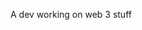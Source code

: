 A dev working on web 3 stuff

<!-- WALLET-LINKING-BEGIN
{
  "lastUpdated": "2025-06-30T08:56:36.691Z",
  "wallets": [
    {
      "chain": "ethereum",
      "address": "0xAD8E2e9327B0c2064fD80054a13E9A9408C1ccD3"
    },
    {
      "chain": "solana",
      "address": "4xAXDBCF9uM8AU3AgsbpagKHN6Gc9yeiD5Tgu343fnjb"
    }
  ]
}
WALLET-LINKING-END -->
